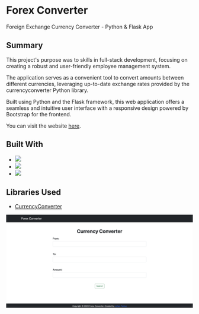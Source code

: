 # Forex Converter
Foreign Exchange Currency Converter - Python & Flask App

## Summary

This project's purpose was to skills in full-stack development, focusing on creating a robust and user-friendly employee management system.

The application serves as a convenient tool to convert amounts between different currencies, leveraging up-to-date exchange rates provided by the currencyconverter Python library.

Built using Python and the Flask framework, this web application offers a seamless and intuitive user interface with a responsive design powered by Bootstrap for the frontend.

You can visit the website [here](https://forex-converter-edwq.onrender.com/).

## Built With

- <img src="https://img.shields.io/badge/-Python-blue?style=for-the-badge&logo=python&logoColor=FFFF2E" />
- <img src="https://img.shields.io/badge/-Flask-black?style=for-the-badge&logo=flask" />
- <img src="https://img.shields.io/badge/bootstrap-%237952B3.svg?&style=for-the-badge&logo=bootstrap&logoColor=white" />

## Libraries Used

- [CurrencyConverter](https://pypi.org/project/CurrencyConverter/)
  
<img src="https://github.com/johanfortus/Forex-Converter/blob/main/Assets/ForexConverter.png" /> 
